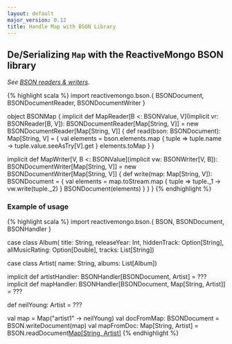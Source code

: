 ```yaml
---
layout: default
major_version: 0.12
title: Handle Map with BSON Library
---
```


## De/Serializing `Map` with the ReactiveMongo BSON library

*See [BSON readers & writers](typeclasses.html)*.

{% highlight scala %}
import reactivemongo.bson.{
  BSONDocument, BSONDocumentReader, BSONDocumentWriter
}

object BSONMap {
  implicit def MapReader[B <: BSONValue, V](implicit vr: BSONReader[B, V]): BSONDocumentReader[Map[String, V]] =
    new BSONDocumentReader[Map[String, V]] {
      def read(bson: BSONDocument): Map[String, V] = {
        val elements = bson.elements.map { tuple =>
          tuple.name -> tuple.value.seeAsTry[V].get
        }
        elements.toMap
      }
    }

  implicit def MapWriter[V, B <: BSONValue](implicit vw: BSONWriter[V, B]): BSONDocumentWriter[Map[String, V]] =
    new BSONDocumentWriter[Map[String, V]] {
      def write(map: Map[String, V]): BSONDocument = {
        val elements = map.toStream.map { tuple =>
          tuple._1 -> vw.write(tuple._2)
        }
        BSONDocument(elements)
      }
    }
}
{% endhighlight %}

### Example of usage

{% highlight scala %}
import reactivemongo.bson.{ BSON, BSONDocument, BSONHandler }

case class Album(
  title: String,
  releaseYear: Int,
  hiddenTrack: Option[String],
  allMusicRating: Option[Double],
  tracks: List[String])

case class Artist(
  name: String,
  albums: List[Album])

implicit def artistHandler: BSONHandler[BSONDocument, Artist] = ???
implicit def mapHandler: BSONHandler[BSONDocument, Map[String, Artist]] = ???

def neilYoung: Artist = ???

val map = Map("artist1" -> neilYoung)
val docFromMap: BSONDocument = BSON.writeDocument(map)
val mapFromDoc: Map[String, Artist] = 
  BSON.readDocument[Map[String, Artist]](docFromMap)
{% endhighlight %}
